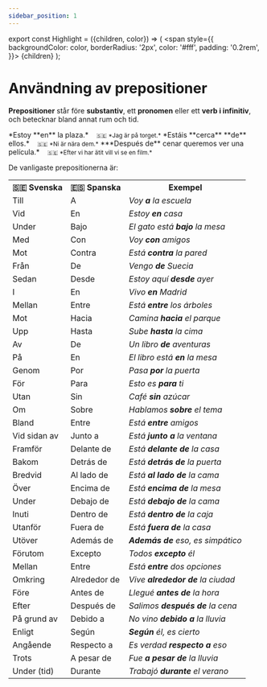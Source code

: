 ```yaml
---
sidebar_position: 1
---
```


export const Highlight = ({children, color}) => (
  <span
    style={{
      backgroundColor: color,
      borderRadius: '2px',
      color: '#fff',
      padding: '0.2rem',
    }}>
    {children}
  </span>
);

# <Highlight color="var(--highlight)">Användning av prepositioner</Highlight>

**Prepositioner** står före **substantiv**, ett **pronomen** eller ett **verb i infinitiv**, och betecknar bland annat rum och tid.

<div class="custom-quote">  
*Estoy **en** la plaza.*   
&nbsp;&nbsp;&nbsp;<small>🇸🇪 *Jag är på torget.*</small>    
*Estáis **cerca** **de** ellos.*   
&nbsp;&nbsp;&nbsp;<small>🇸🇪 *Ni är nära dem.*</small>    
***Después de** cenar queremos ver una película.*   
&nbsp;&nbsp;&nbsp;<small>🇸🇪 *Efter vi har ätit vill vi se en film.*</small>    
</div>

De vanligaste prepositionerna är:

<table>
  <tbody>
    <tr>
      <th>🇸🇪 Svenska</th>
      <th>🇪🇸 Spanska</th>
      <th>Exempel</th>
    </tr>
    <tr>
      <td>Till</td>
      <td>A</td>
      <td><i>Voy <b>a</b> la escuela</i></td>
    </tr>
    <tr>
      <td>Vid</td>
      <td>En</td>
      <td><i>Estoy <b>en</b> casa</i></td>
    </tr>
    <tr>
      <td>Under</td>
      <td>Bajo</td>
      <td><i>El gato está <b>bajo</b> la mesa</i></td>
    </tr>
    <tr>
      <td>Med</td>
      <td>Con</td>
      <td><i>Voy <b>con</b> amigos</i></td>
    </tr>
    <tr>
      <td>Mot</td>
      <td>Contra</td>
      <td><i>Está <b>contra</b> la pared</i></td>
    </tr>
    <tr>
      <td>Från</td>
      <td>De</td>
      <td><i>Vengo <b>de</b> Suecia</i></td>
    </tr>
    <tr>
      <td>Sedan</td>
      <td>Desde</td>
      <td><i>Estoy aquí <b>desde</b> ayer</i></td>
    </tr>
    <tr>
      <td>I</td>
      <td>En</td>
      <td><i>Vivo <b>en</b> Madrid</i></td>
    </tr>
    <tr>
      <td>Mellan</td>
      <td>Entre</td>
      <td><i>Está <b>entre</b> los árboles</i></td>
    </tr>
    <tr>
      <td>Mot</td>
      <td>Hacia</td>
      <td><i>Camina <b>hacia</b> el parque</i></td>
    </tr>
    <tr>
      <td>Upp</td>
      <td>Hasta</td>
      <td><i>Sube <b>hasta</b> la cima</i></td>
    </tr>
    <tr>
      <td>Av</td>
      <td>De</td>
      <td><i>Un libro <b>de</b> aventuras</i></td>
    </tr>
    <tr>
      <td>På</td>
      <td>En</td>
      <td><i>El libro está <b>en</b> la mesa</i></td>
    </tr>
    <tr>
      <td>Genom</td>
      <td>Por</td>
      <td><i>Pasa <b>por</b> la puerta</i></td>
    </tr>
    <tr>
      <td>För</td>
      <td>Para</td>
      <td><i>Esto es <b>para</b> ti</i></td>
    </tr>
    <tr>
      <td>Utan</td>
      <td>Sin</td>
      <td><i>Café <b>sin</b> azúcar</i></td>
    </tr>
    <tr>
      <td>Om</td>
      <td>Sobre</td>
      <td><i>Hablamos <b>sobre</b> el tema</i></td>
    </tr>
    <tr>
      <td>Bland</td>
      <td>Entre</td>
      <td><i>Está <b>entre</b> amigos</i></td>
    </tr>
    <tr>
      <td>Vid sidan av</td>
      <td>Junto a</td>
      <td><i>Está <b>junto a</b> la ventana</i></td>
    </tr>
    <tr>
      <td>Framför</td>
      <td>Delante de</td>
      <td><i>Está <b>delante de</b> la casa</i></td>
    </tr>
    <tr>
      <td>Bakom</td>
      <td>Detrás de</td>
      <td><i>Está <b>detrás de</b> la puerta</i></td>
    </tr>
    <tr>
      <td>Bredvid</td>
      <td>Al lado de</td>
      <td><i>Está <b>al lado de</b> la cama</i></td>
    </tr>
    <tr>
      <td>Över</td>
      <td>Encima de</td>
      <td><i>Está <b>encima de</b> la mesa</i></td>
    </tr>
    <tr>
      <td>Under</td>
      <td>Debajo de</td>
      <td><i>Está <b>debajo de</b> la cama</i></td>
    </tr>
    <tr>
      <td>Inuti</td>
      <td>Dentro de</td>
      <td><i>Está <b>dentro de</b> la caja</i></td>
    </tr>
    <tr>
      <td>Utanför</td>
      <td>Fuera de</td>
      <td><i>Está <b>fuera de</b> la casa</i></td>
    </tr>
    <tr>
      <td>Utöver</td>
      <td>Además de</td>
      <td><i><b>Además de</b> eso, es simpático</i></td>
    </tr>
    <tr>
      <td>Förutom</td>
      <td>Excepto</td>
      <td><i>Todos <b>excepto</b> él</i></td>
    </tr>
    <tr>
      <td>Mellan</td>
      <td>Entre</td>
      <td><i>Está <b>entre</b> dos opciones</i></td>
    </tr>
    <tr>
      <td>Omkring</td>
      <td>Alrededor de</td>
      <td><i>Vive <b>alrededor de</b> la ciudad</i></td>
    </tr>
    <tr>
      <td>Före</td>
      <td>Antes de</td>
      <td><i>Llegué <b>antes de</b> la hora</i></td>
    </tr>
    <tr>
      <td>Efter</td>
      <td>Después de</td>
      <td><i>Salimos <b>después de</b> la cena</i></td>
    </tr>
    <tr>
      <td>På grund av</td>
      <td>Debido a</td>
      <td><i>No vino <b>debido a</b> la lluvia</i></td>
    </tr>
    <tr>
      <td>Enligt</td>
      <td>Según</td>
      <td><i><b>Según</b> él, es cierto</i></td>
    </tr>
    <tr>
      <td>Angående</td>
      <td>Respecto a</td>
      <td><i>Es verdad <b>respecto a</b> eso</i></td>
    </tr>
    <tr>
      <td>Trots</td>
      <td>A pesar de</td>
      <td><i>Fue <b>a pesar de</b> la lluvia</i></td>
    </tr>
    <tr>
      <td>Under (tid)</td>
      <td>Durante</td>
      <td><i>Trabajó <b>durante</b> el verano</i></td>
    </tr>
  </tbody>
</table>
